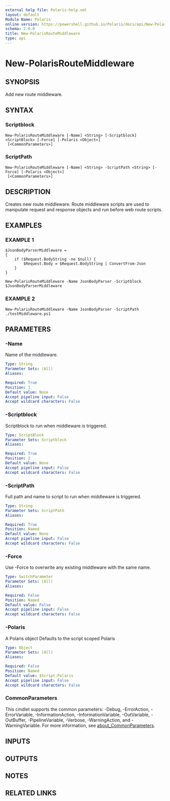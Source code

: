```yaml
---
external help file: Polaris-help.xml
layout: default
Module Name: Polaris
online version: https://powershell.github.io/Polaris/docs/api/New-PolarisRouteMiddleware.html
schema: 2.0.0
title: New-PolarisRouteMiddleware
type: api
---
```


# New-PolarisRouteMiddleware

## SYNOPSIS
Add new route middleware.

## SYNTAX

### Scriptblock
```
New-PolarisRouteMiddleware [-Name] <String> [-Scriptblock] <ScriptBlock> [-Force] [-Polaris <Object>]
 [<CommonParameters>]
```

### ScriptPath
```
New-PolarisRouteMiddleware [-Name] <String> -ScriptPath <String> [-Force] [-Polaris <Object>]
 [<CommonParameters>]
```

## DESCRIPTION
Creates new route middleware.
Route middleware scripts are used to
manipulate request and response objects and run before web route scripts.

## EXAMPLES

### EXAMPLE 1
```
$JsonBodyParserMiddleware =
{
    if ($Request.BodyString -ne $null) {
        $Request.Body = $Request.BodyString | ConvertFrom-Json
    }
}

New-PolarisRouteMiddleware -Name JsonBodyParser -Scriptblock $JsonBodyParserMiddleware
```

### EXAMPLE 2
```
New-PolarisRouteMiddleware -Name JsonBodyParser -ScriptPath ./testMiddleware.ps1
```

## PARAMETERS

### -Name
Name of the middleware.

```yaml
Type: String
Parameter Sets: (All)
Aliases:

Required: True
Position: 1
Default value: None
Accept pipeline input: False
Accept wildcard characters: False
```

### -Scriptblock
Scriptblock to run when middleware is triggered.

```yaml
Type: ScriptBlock
Parameter Sets: Scriptblock
Aliases:

Required: True
Position: 2
Default value: None
Accept pipeline input: False
Accept wildcard characters: False
```

### -ScriptPath
Full path and name to script to run when middleware is triggered.

```yaml
Type: String
Parameter Sets: ScriptPath
Aliases:

Required: True
Position: Named
Default value: None
Accept pipeline input: False
Accept wildcard characters: False
```

### -Force
Use -Force to overwrite any existing middleware with the same name.

```yaml
Type: SwitchParameter
Parameter Sets: (All)
Aliases:

Required: False
Position: Named
Default value: False
Accept pipeline input: False
Accept wildcard characters: False
```

### -Polaris
A Polaris object
Defaults to the script scoped Polaris

```yaml
Type: Object
Parameter Sets: (All)
Aliases:

Required: False
Position: Named
Default value: $Script:Polaris
Accept pipeline input: False
Accept wildcard characters: False
```

### CommonParameters
This cmdlet supports the common parameters: -Debug, -ErrorAction, -ErrorVariable, -InformationAction, -InformationVariable, -OutVariable, -OutBuffer, -PipelineVariable, -Verbose, -WarningAction, and -WarningVariable. For more information, see [about_CommonParameters](http://go.microsoft.com/fwlink/?LinkID=113216).

## INPUTS

## OUTPUTS

## NOTES

## RELATED LINKS
